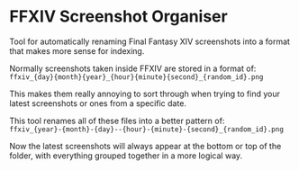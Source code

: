 # FFXIV Screenshot Organiser

Tool for automatically renaming Final Fantasy XIV screenshots into a format that makes more sense for indexing. 

Normally screenshots taken inside FFXIV are stored in a format of:  
`ffxiv_{day}{month}{year}_{hour}{minute}{second}_{random_id}.png`  

This makes them really annoying to sort through when trying to find your latest screenshots or ones from a specific date.

This tool renames all of these files into a better pattern of:  
`ffxiv_{year}-{month}-{day}--{hour}-{minute}-{second}_{random_id}.png`

Now the latest screenshots will always appear at the bottom or top of the folder, with everything grouped together in a more logical way.